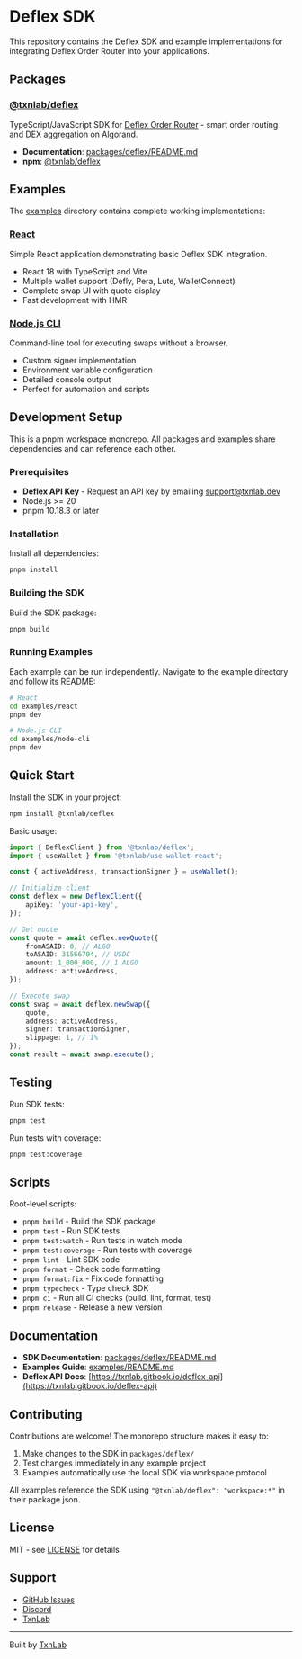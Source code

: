 # Deflex SDK

This repository contains the Deflex SDK and example implementations for integrating Deflex Order Router into your applications.

## Packages

### [@txnlab/deflex](./packages/deflex)

TypeScript/JavaScript SDK for [Deflex Order Router](https://txnlab.gitbook.io/deflex-api) - smart order routing and DEX aggregation on Algorand.

- **Documentation**: [packages/deflex/README.md](./packages/deflex/README.md)
- **npm**: [@txnlab/deflex](https://www.npmjs.com/package/@txnlab/deflex)

## Examples

The [examples](./examples) directory contains complete working implementations:

### [React](./examples/react)

Simple React application demonstrating basic Deflex SDK integration.

- React 18 with TypeScript and Vite
- Multiple wallet support (Defly, Pera, Lute, WalletConnect)
- Complete swap UI with quote display
- Fast development with HMR

### [Node.js CLI](./examples/node-cli)

Command-line tool for executing swaps without a browser.

- Custom signer implementation
- Environment variable configuration
- Detailed console output
- Perfect for automation and scripts

## Development Setup

This is a pnpm workspace monorepo. All packages and examples share dependencies and can reference each other.

### Prerequisites

- **Deflex API Key** - Request an API key by emailing [support@txnlab.dev](mailto:support@txnlab.dev)
- Node.js >= 20
- pnpm 10.18.3 or later

### Installation

Install all dependencies:

```bash
pnpm install
```

### Building the SDK

Build the SDK package:

```bash
pnpm build
```

### Running Examples

Each example can be run independently. Navigate to the example directory and follow its README:

```bash
# React
cd examples/react
pnpm dev

# Node.js CLI
cd examples/node-cli
pnpm dev
```

## Quick Start

Install the SDK in your project:

```bash
npm install @txnlab/deflex
```

Basic usage:

```typescript
import { DeflexClient } from '@txnlab/deflex';
import { useWallet } from '@txnlab/use-wallet-react';

const { activeAddress, transactionSigner } = useWallet();

// Initialize client
const deflex = new DeflexClient({
	apiKey: 'your-api-key',
});

// Get quote
const quote = await deflex.newQuote({
	fromASAID: 0, // ALGO
	toASAID: 31566704, // USDC
	amount: 1_000_000, // 1 ALGO
	address: activeAddress,
});

// Execute swap
const swap = await deflex.newSwap({
	quote,
	address: activeAddress,
	signer: transactionSigner,
	slippage: 1, // 1%
});
const result = await swap.execute();
```

## Testing

Run SDK tests:

```bash
pnpm test
```

Run tests with coverage:

```bash
pnpm test:coverage
```

## Scripts

Root-level scripts:

- `pnpm build` - Build the SDK package
- `pnpm test` - Run SDK tests
- `pnpm test:watch` - Run tests in watch mode
- `pnpm test:coverage` - Run tests with coverage
- `pnpm lint` - Lint SDK code
- `pnpm format` - Check code formatting
- `pnpm format:fix` - Fix code formatting
- `pnpm typecheck` - Type check SDK
- `pnpm ci` - Run all CI checks (build, lint, format, test)
- `pnpm release` - Release a new version

## Documentation

- **SDK Documentation**: [packages/deflex/README.md](./packages/deflex/README.md)
- **Examples Guide**: [examples/README.md](./examples/README.md)
- **Deflex API Docs**: [https://txnlab.gitbook.io/deflex-api](https://txnlab.gitbook.io/deflex-api)

## Contributing

Contributions are welcome! The monorepo structure makes it easy to:

1. Make changes to the SDK in `packages/deflex/`
2. Test changes immediately in any example project
3. Examples automatically use the local SDK via workspace protocol

All examples reference the SDK using `"@txnlab/deflex": "workspace:*"` in their package.json.

## License

MIT - see [LICENSE](./LICENSE) for details

## Support

- [GitHub Issues](https://github.com/TxnLab/deflex-js/issues)
- [Discord](https://discord.gg/Ek3dNyzG)
- [TxnLab](https://txnlab.dev)

---

Built by [TxnLab](https://txnlab.dev)
